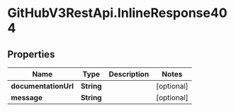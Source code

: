 # GitHubV3RestApi.InlineResponse404

## Properties

Name | Type | Description | Notes
------------ | ------------- | ------------- | -------------
**documentationUrl** | **String** |  | [optional] 
**message** | **String** |  | [optional] 


